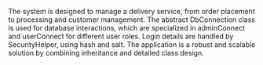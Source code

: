 The system is designed to manage a delivery service, from order placement to processing and customer management.
The abstract DbConnection class is used for database interactions, which are specialized in adminConnect and userConnect for different user roles.
Login details are handled by SecurityHelper, using hash and salt.
The application is a robust and scalable solution by combining inheritance and detailed class design.





